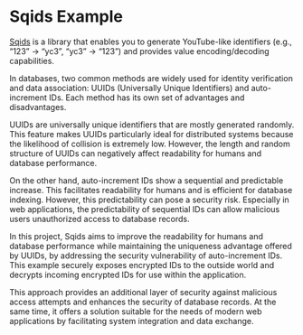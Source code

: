 # Sqids Example

[Sqids](https://github.com/sqids/sqids-dotnet) is a library that enables you to generate YouTube-like identifiers (e.g., “123” -> “yc3”, “yc3” -> “123”) and provides value encoding/decoding capabilities.

In databases, two common methods are widely used for identity verification and data association: UUIDs (Universally Unique Identifiers) and auto-increment IDs. Each method has its own set of advantages and disadvantages.

UUIDs are universally unique identifiers that are mostly generated randomly. This feature makes UUIDs particularly ideal for distributed systems because the likelihood of collision is extremely low. However, the length and random structure of UUIDs can negatively affect readability for humans and database performance.

On the other hand, auto-increment IDs show a sequential and predictable increase. This facilitates readability for humans and is efficient for database indexing. However, this predictability can pose a security risk. Especially in web applications, the predictability of sequential IDs can allow malicious users unauthorized access to database records.

In this project, Sqids aims to improve the readability for humans and database performance while maintaining the uniqueness advantage offered by UUIDs, by addressing the security vulnerability of auto-increment IDs. This example securely exposes encrypted IDs to the outside world and decrypts incoming encrypted IDs for use within the application.

This approach provides an additional layer of security against malicious access attempts and enhances the security of database records. At the same time, it offers a solution suitable for the needs of modern web applications by facilitating system integration and data exchange.